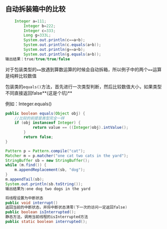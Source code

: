 ## 自动拆装箱中的比较

```Java
   	Integer a=111;
        Integer b=222;
        Integer c=333;
        Long g=333L;
        System.out.println(c==a+b);
        System.out.println(c.equals(a+b));
        System.out.println(g==a+b);
        System.out.println(g.equals(a+b));
输出结果：true/true/true/false
```

对于包装类型的`==`放遇到算数运算的时候会自动拆箱，所以例子中的两个`==`运算是纯粹比较数值

包装类的`equals()`方法，首先进行一次类型判断，然后比较数值大小，如果类型不同直接返回false**(这是个坑)**

例如：Integer.equals()

```java
public boolean equals(Object obj) {
    //比较的前提是类型完全一样    
    if (obj instanceof Integer) {
            return value == ((Integer)obj).intValue();
        }
        return false;
}
```



```java
Pattern p = Pattern.compile("cat");
Matcher m = p.matcher("one cat two cats in the yard");
StringBuffer sb = new StringBuffer();
while (m.find()) {
	m.appendReplacement(sb, "dog");
}
m.appendTail(sb);
System.out.println(sb.toString());
输出结果为:one dog two dogs in the yard
```

```java
将线程设置为中断状态
public void interrupt()  
返回当前的中断状态，并将中断状态清零(下一次的访问一定返回false)
public boolean isInterrupted();
静态方法，调用当前线程的isInterrupted方法
public static boolean interrupted();
```



